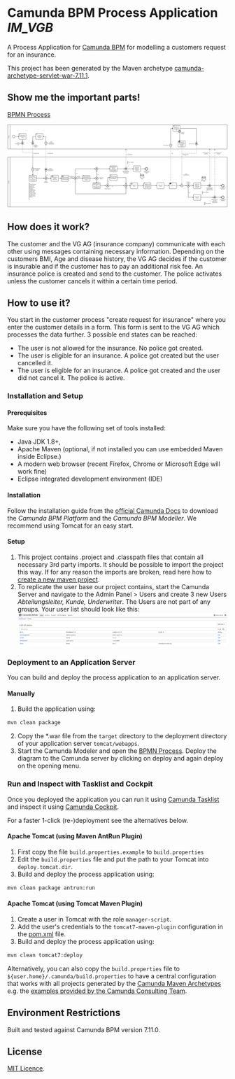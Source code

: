 # Camunda BPM Process Application *IM_VGB*
A Process Application for [Camunda BPM](http://docs.camunda.org) for modelling a customers request for an insurance.

This project has been generated by the Maven archetype
[camunda-archetype-servlet-war-7.11.1](http://docs.camunda.org/latest/guides/user-guide/#process-applications-maven-project-templates-archetypes).

## Show me the important parts!
[BPMN Process](src/main/resources/ProzessmodellVersicherungsantrag.bpmn)

![BPMN Process](src/main/resources/ProzessmodellVersicherungsantrag.png)

## How does it work?
The customer and the VG AG (insurance company) communicate with each other using messages containing
necessary information. Depending on the customers BMI, Age and disease history, the VG AG decides if the customer 
is insurable and if the customer has to pay an additional risk fee. An insurance police is created and send to
the customer. The police activates unless the customer cancels it within a certain time period.

## How to use it?
You start in the customer process "create request for insurance" where you enter the customer details in a form. 
This form is sent to the VG AG which processes the data further. 3 possible end states can be reached:
- The user is not allowed for the insurance. No police got created.
- The user is eligible for an insurance. A police got created but the user cancelled it.
- The user is eligible for an insurance. A police got created and the user did not cancel it. The police is active.

### Installation and Setup
#### Prerequisites
Make sure you have the following set of tools installed:
- Java JDK 1.8+,
- Apache Maven (optional, if not installed you can use embedded Maven inside Eclipse.)
- A modern web browser (recent Firefox, Chrome or Microsoft Edge will work fine)
- Eclipse integrated development environment (IDE)

#### Installation
Follow the installation guide from the [official Camunda Docs](https://docs.camunda.org/get-started/quick-start/install/)
to download the *Camunda BPM Platform* and the *Camunda BPM Modeller*. We recommend using Tomcat for an easy start.

#### Setup
1. This project contains .project and .classpath files that contain all necessary 3rd party imports.
It should be possible to import the project this way. If for any reason the imports are broken, 
read here how to [create a new maven project](https://docs.camunda.org/get-started/quick-start/service-task/#create-a-new-maven-project).
2. To replicate the user base our project contains, start the Camunda Server and navigate to
the Admin Panel > Users and create 3 new Users *Abteilungsleiter, Kunde, Underwriter*. The Users are not part of any groups.
  Your user list should look like this: ![User list](src/main/resources/users.PNG)


### Deployment to an Application Server
You can build and deploy the process application to an application server.

#### Manually
1. Build the application using:
```bash
mvn clean package
```
2. Copy the *.war file from the `target` directory to the deployment directory
of your application server `tomcat/webapps`.
3. Start the Camunda Modeler and open the [BPMN Process](src/main/resources/ProzessmodellVersicherungsantrag.bpmn).
Deploy the diagram to the Camunda server by clicking on deploy and again deploy on the opening menu.

### Run and Inspect with Tasklist and Cockpit
Once you deployed the application you can run it using
[Camunda Tasklist](http://docs.camunda.org/latest/guides/user-guide/#tasklist)
and inspect it using
[Camunda Cockpit](http://docs.camunda.org/latest/guides/user-guide/#cockpit).

For a faster 1-click (re-)deployment see the alternatives below.

#### Apache Tomcat (using Maven AntRun Plugin)
1. First copy the file `build.properties.example` to `build.properties`
2. Edit the `build.properties` file and put the path to your Tomcat into `deploy.tomcat.dir`.
3. Build and deploy the process application using:
```bash
mvn clean package antrun:run
```

#### Apache Tomcat (using Tomcat Maven Plugin)
1. Create a user in Tomcat with the role `manager-script`.
2. Add the user's credentials to the `tomcat7-maven-plugin` configuration in the [pom.xml](pom.xml) file.
3. Build and deploy the process application using:
```bash
mvn clean tomcat7:deploy
```

Alternatively, you can also copy the `build.properties` file to `${user.home}/.camunda/build.properties`
to have a central configuration that works with all projects generated by the
[Camunda Maven Archetypes](http://docs.camunda.org/latest/guides/user-guide/#process-applications-maven-project-templates-archetypes) e.g. the [examples provided by the Camunda Consulting Team](https://github.com/camunda-consulting/code).

## Environment Restrictions
Built and tested against Camunda BPM version 7.11.0.

## License
[MIT Licence](https://github.com/riggedCoinflip/IM_VG-B/blob/master/LICENSE).
